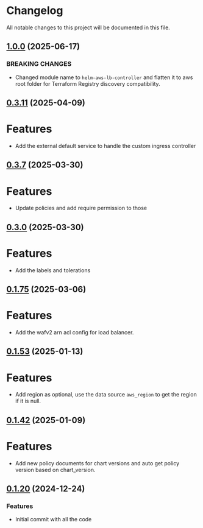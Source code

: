 # Changelog

All notable changes to this project will be documented in this file.
## [1.0.0]() (2025-06-17)

### BREAKING CHANGES

* Changed module name to `helm-aws-lb-controller` and flatten it to aws root folder for Terraform Registry discovery compatibility.

## [0.3.11]() (2025-04-09)

# Features

* Add the external default service to handle the custom ingress controller

## [0.3.7]() (2025-03-30)

# Features

* Update policies and add require permission to those

## [0.3.0]() (2025-03-30)

# Features

* Add the labels and tolerations

## [0.1.75]() (2025-03-06)

# Features

* Add the wafv2 arn acl config for load balancer.

## [0.1.53]() (2025-01-13)

# Features

* Add region as optional, use the data source `aws_region` to get the region if it is null.

## [0.1.42]() (2025-01-09)

# Features

* Add new policy documents for chart versions and auto get policy version based on chart_version.

## [0.1.20]() (2024-12-24)

### Features

* Initial commit with all the code
